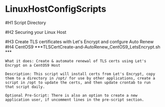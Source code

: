 # LinuxHostConfigScripts

#H1 Script Directory

#H2 Securing your Linux Host 

#H3 Create TLS certificates with Let's Encrypt and confgure Auto Renew
#H4 CentOS9
***TLSCertCreate-and-AutoRenew_CentOS9_LetsEncrypt.sh ***
```
What it does: Create & automate renewal of TLS certs using Let's Encrypt on a CentOS9 Host

Description: This script will install certs from Let's Encrypt, copy them to a directory in /opt/ for use by other applications, create a script in /opt to update the certs, and then update crontab to run that script daily.

Optional Pre-Script: There is also an option to create a new application user, if uncomment lines in the pre-script section. 
```
